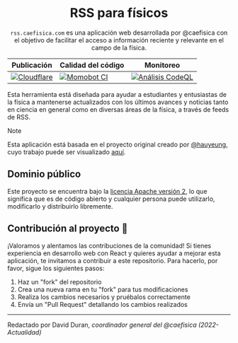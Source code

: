 <h1 align="center">RSS para físicos</h1>

<p align="center"><code>rss.caefisica.com</code> es una aplicación web desarrollada por @caefisica con el objetivo de facilitar el acceso a información reciente y relevante en el campo de la física.</p>

| Publicación | Calidad del código | Monitoreo |
| ----------- | ------------------ | --------- |
| [![Cloudflare](https://img.shields.io/endpoint?url=https://cloudflare-pages-badges.cae.workers.dev/?projectName=rss)](https://dash.cloudflare.com/?to=/:account/pages/view/rss/) | [![Momobot CI](https://github.com/caefisica/rss-reader/actions/workflows/nodejs_ci.yml/badge.svg)](https://github.com/caefisica/rss-reader/actions/workflows/nodejs_ci.yml) | [![Análisis CodeQL](https://github.com/caefisica/rss-reader/actions/workflows/analisis_codeql.yml/badge.svg)](https://github.com/caefisica/rss-reader/actions/workflows/analisis_codeql.yml) |

Esta herramienta está diseñada para ayudar a estudiantes y entusiastas de la física a mantenerse actualizados con los últimos avances y noticias tanto en ciencia en general como en diversas áreas de la física, a través de feeds de RSS.

> [!NOTE]  
> Esta aplicación está basada en el proyecto original creado por [@hauyeung](https://bitbucket.org/hauyeung/), cuyo trabajo puede ser visualizado [aquí](https://bitbucket.org/hauyeung/react-rss-tutorial-app/src/master/).

## Dominio público

Este proyecto se encuentra bajo la [licencia Apache versión 2](LICENSE), lo que significa que es de código abierto y cualquier persona puede utilizarlo, modificarlo y distribuirlo libremente.

## Contribución al proyecto 🤝

¡Valoramos y alentamos las contribuciones de la comunidad! Si tienes experiencia en desarrollo web con React y quieres ayudar a mejorar esta aplicación, te invitamos a contribuir a este repositorio. Para hacerlo, por favor, sigue los siguientes pasos:

1. Haz un "fork" del repositorio
2. Crea una nueva rama en tu "fork" para tus modificaciones
3. Realiza los cambios necesarios y pruébalos correctamente
4. Envía un "Pull Request" detallando los cambios realizados

---

Redactado por David Duran, _coordinador general del @caefisica (2022-Actualidad)_

